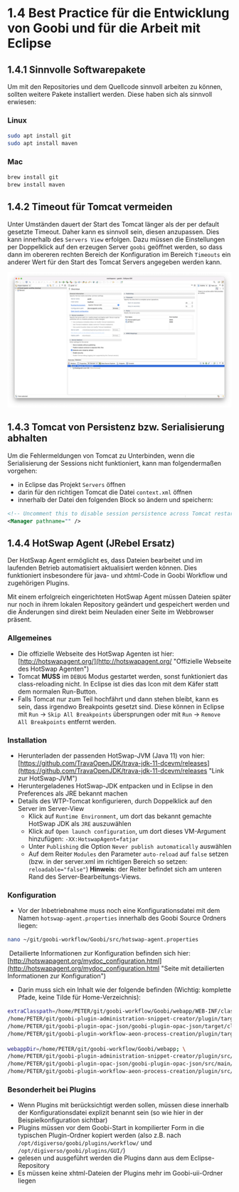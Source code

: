 # 1.4 Best Practice für die Entwicklung von Goobi und für die Arbeit mit Eclipse

## 1.4.1 Sinnvolle Softwarepakete
Um mit den Repositories und dem Quellcode sinnvoll arbeiten zu können, sollten weitere Pakete installiert werden. Diese haben sich als sinnvoll erwiesen:

### Linux

```bash
sudo apt install git
sudo apt install maven
```

### Mac

```bash
brew install git
brew install maven
```


## 1.4.2 Timeout für Tomcat vermeiden
Unter Umständen dauert der Start des Tomcat länger als der per default gesetzte Timeout. Daher kann es sinnvoll sein, diesen anzupassen. Dies kann innerhalb des `Servers View` erfolgen. Dazu müssen die Einstellungen per Doppelklick auf den erzeugen Server `goobi` geöffnet werden, so dass dann im obereren rechten Bereich der Konfiguration im Bereich `Timeouts` ein anderer Wert für den Start des Tomcat Servers angegeben werden kann.

![Timeout](../../.gitbook/assets/dev_install_27.png)


## 1.4.3 Tomcat von Persistenz bzw. Serialisierung abhalten
Um die Fehlermeldungen von Tomcat zu Unterbinden, wenn die Serialisierung der Sessions nicht funktioniert, kann man folgendermaßen vorgehen:
  - in Eclipse das Projekt `Servers` öffnen
  - darin für den richtigen Tomcat die Datei `context.xml` öffnen
  - innerhalb der Datei den folgenden Block so ändern und speichern:
  
```xml
<!-- Uncomment this to disable session persistence across Tomcat restarts -->
<Manager pathname="" />
```

## 1.4.4 HotSwap Agent (JRebel Ersatz)
​Der HotSwap Agent ermöglicht es, dass Dateien bearbeitet und im laufenden Betrieb automatisiert aktualisiert werden können. Dies funktioniert insbesondere für java- und xhtml-Code in Goobi Workflow und zugehörigen Plugins.

Mit einem erfolgreich eingerichteten HotSwap Agent müssen Dateien später nur noch in ihrem lokalen Repository geändert und gespeichert werden und die Änderungen sind direkt beim Neuladen einer Seite im Webbrowser präsent.


### Allgemeines
- Die offizielle Webseite des HotSwap Agenten ist hier: [http://hotswapagent.org/](http://hotswapagent.org/ "Offizielle Webseite des HotSwap Agenten")
- Tomcat **MUSS** im `DEBUG` Modus gestartet werden, sonst funktioniert das class-reloading nicht. In Eclipse ist dies das Icon mit dem Käfer statt dem normalen Run-Button.
- Falls Tomcat nur zum Teil hochfährt und dann stehen bleibt, kann es sein, dass irgendwo Breakpoints gesetzt sind. Diese können in Eclipse mit `Run` -> `Skip All Breakpoints` übersprungen oder mit `Run` -> `Remove All Breakpoints` entfernt werden.


### Installation
- Herunterladen der passenden HotSwap-JVM (Java 11) von hier: [https://github.com/TravaOpenJDK/trava-jdk-11-dcevm/releases](https://github.com/TravaOpenJDK/trava-jdk-11-dcevm/releases "Link zur HotSwap-JVM")
- Heruntergeladenes HotSwap-JDK entpacken und in Eclipse in den Preferences als JRE bekannt machen
- Details des WTP-Tomcat konfigurieren, durch Doppelklick auf den Server im Server-View
  - Klick auf `Runtime Environment`, um dort das bekannt gemachte HotSwap JDK als `JRE` auszuwählen
  - Klick auf `Open launch configuration`, um dort dieses VM-Argument hinzufügen: `-XX:HotswapAgent=fatjar`
  - Unter `Publishing` die Option `Never publish automatically` auswählen
  - Auf dem Reiter `Modules` den Parameter `auto-reload` auf `false` setzen (bzw. in der server.xml im richtigen Bereich so setzen: `reloadable="false"`) **Hinweis:** der Reiter befindet sich am unteren Rand des Server-Bearbeitungs-Views.


### Konfiguration
- Vor der Inbetriebnahme muss noch eine Konfigurationsdatei mit dem Namen `hotswap-agent.properties` innerhalb des Goobi Source Ordners liegen:

```bash
nano ~/git/goobi-workflow/Goobi/src/hotswap-agent.properties
```
​
Detailierte Informationen zur Konfiguration befinden sich hier: [http://hotswapagent.org/mydoc_configuration.html](http://hotswapagent.org/mydoc_configuration.html "Seite mit detailierten Informationen zur Konfiguration")

- Darin muss sich ein Inhalt wie der folgende befinden (Wichtig: komplette Pfade, keine Tilde für Home-Verzeichnis):

```bash
extraClasspath=/home/PETER/git/goobi-workflow/Goobi/webapp/WEB-INF/classes/; \
/home/PETER/git/goobi-plugin-administration-snippet-creator/plugin/target/classes; \
/home/PETER/git/goobi-plugin-opac-json/goobi-plugin-opac-json/target/classes; \
/home/PETER/git/goobi-plugin-workflow-aeon-process-creation/plugin/target/classes;

webappDir=/home/PETER/git/goobi-workflow/Goobi/webapp; \
/home/PETER/git/goobi-plugin-administration-snippet-creator/plugin/src/main/resources/GUI/META-INF/resources; \
/home/PETER/git/goobi-plugin-opac-json/goobi-plugin-opac-json/src/main/resources/GUI/META-INF/resources; \
/home/PETER/git/goobi-plugin-workflow-aeon-process-creation/plugin/src/main/resources/GUI/META-INF/resources;
```

### Besonderheit bei Plugins
- Wenn Plugins mit berücksichtigt werden sollen, müssen diese innerhalb der Konfigurationsdatei explizit benannt sein (so wie hier in der Beispielkonfiguration sichtbar)
- Plugins müssen vor dem Goobi-Start in kompilierter Form in die typischen Plugin-Ordner kopiert werden (also z.B. nach `/opt/digiverso/goobi/plugins/workflow/` und `/opt/digiverso/goobi/plugins/GUI/`)
- gelesen und ausgeführt werden die Plugins dann aus dem Eclipse-Repository
- Es müssen keine xhtml-Dateien der Plugins mehr im Goobi-uii-Ordner liegen
